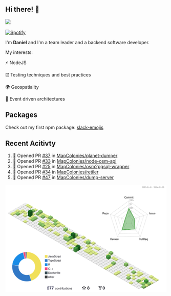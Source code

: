 ## Hi there! 👋

<p>
  <img src="https://github-readme-stats.vercel.app/api?username=syncush&theme=tokyonight">
</p>

[![Spotify](https://novatorem-rust.vercel.app/api/spotify)](https://open.spotify.com/user/syncush)

I'm **Daniel** and I'm a team leader and a backend software developer.

My interests:

⚡ NodeJS

☑️ Testing techniques and best practices

🌍 Geospatiality

🧠 Event driven architectures

## Packages
Check out my first npm package: [slack-emojis](https://www.npmjs.com/package/slack-emojis)

## Recent Acitivty
<!--START_SECTION:activity-->
1. 💪 Opened PR [#37](https://github.com/MapColonies/planet-dumper/pull/37) in [MapColonies/planet-dumper](https://github.com/MapColonies/planet-dumper)
2. 💪 Opened PR [#33](https://github.com/MapColonies/node-osm-api/pull/33) in [MapColonies/node-osm-api](https://github.com/MapColonies/node-osm-api)
3. 💪 Opened PR [#25](https://github.com/MapColonies/osm2pgsql-wrapper/pull/25) in [MapColonies/osm2pgsql-wrapper](https://github.com/MapColonies/osm2pgsql-wrapper)
4. 💪 Opened PR [#34](https://github.com/MapColonies/retiler/pull/34) in [MapColonies/retiler](https://github.com/MapColonies/retiler)
5. 💪 Opened PR [#47](https://github.com/MapColonies/dump-server/pull/47) in [MapColonies/dump-server](https://github.com/MapColonies/dump-server)
<!--END_SECTION:activity-->

![contrib](./profile-3d-contrib/profile-green-animate.svg)
